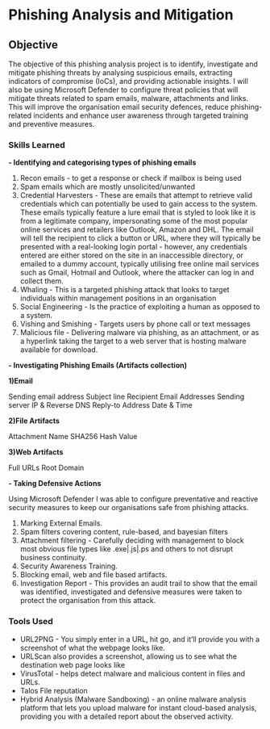 # Phishing Analysis and Mitigation

## Objective
The objective of this phishing analysis project is to identify, investigate and mitigate phishing threats by analysing suspicious emails, extracting indicators of compromise (IoCs), and providing actionable insights. I will also be using Microsoft Defender to configure threat policies that will mitigate threats related to spam emails, malware, attachments and links. This will improve the organisation email security defences, reduce phishing-related incidents and enhance user awareness through targeted training and preventive measures.

### Skills Learned

**- Identifying and categorising types of phishing emails**
1) Recon emails - to get a response or check if mailbox is being used
2) Spam emails which are mostly unsolicited/unwanted
3) Credential Harvesters - These are emails that attempt to retrieve valid credentials which can potentially be used to gain access to the system. 
These emails typically feature a lure email that is styled to look like it is from a legitimate company, impersonating some of the most popular online services and retailers like Outlook, Amazon and DHL. The email will tell the recipient to click a button or URL, where they will typically be presented with a real-looking login portal - however, any credentials entered are either stored on the site in an inaccessible directory, or emailed to a dummy account, typically utilising free online mail services such as Gmail, Hotmail and Outlook, where the attacker can log in and collect them.
4) Whaling - This is a targeted phishing attack that looks to target individuals within management positions in an organisation
5) Social Engineering - Is the practice of exploiting a human as opposed to a system.
6) Vishing and Smishing - Targets users by phone call or text messages
7) Malicious file - Delivering malware via phishing, as an attachment, or as a hyperlink taking the target to a web server that is hosting malware available for download.

**- Investigating Phishing Emails (Artifacts collection)**

**1)Email**

Sending email address
Subject line
Recipient Email Addresses
Sending server IP & Reverse DNS
Reply-to Address
Date & Time

**2)File Artifacts**

Attachment Name
SHA256 Hash Value

**3)Web Artifacts**

Full URLs
Root Domain

**- Taking Defensive Actions**

Using Microsoft Defender I was able to configure preventative and reactive security measures to keep our organisations safe from phishing attacks.

1) Marking External Emails.
2) Spam filters covering content, rule-based, and bayesian filters
3) Attachment filtering - Carefully deciding with management to block most obvious file types like .exe|.js|.ps and others to not disrupt business continuity.
4) Security Awareness Training.
5) Blocking email, web and file based artifacts.
6) Investigation Report - This provides an audit trail to show that the email was identified, investigated and defensive measures were taken to protect the organisation from this attack.

### Tools Used
- URL2PNG - You simply enter in a URL, hit go, and it’ll provide you with a screenshot of what the webpage looks like.
- URLScan also provides a screenshot, allowing us to see what the destination web page looks like
- VirusTotal - helps detect malware and malicious content in files and URLs.
- Talos File reputation
- Hybrid Analysis (Malware Sandboxing) - an online malware analysis platform that lets you upload malware for instant cloud-based analysis, providing you with a detailed report about the observed activity.

